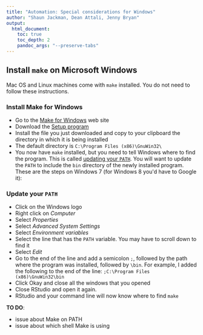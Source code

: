 ```yaml
---
title: "Automation: Special considerations for Windows"
author: "Shaun Jackman, Dean Attali, Jenny Bryan"
output:
  html_document:
    toc: true
    toc_depth: 2
    pandoc_args: "--preserve-tabs"
---
```


Install `make` on Microsoft Windows
------------------------------------------------------------

Mac OS and Linux machines come with `make` installed. You do not need to follow these instructions.

### Install Make for Windows

+ Go to the [Make for Windows](http://gnuwin32.sourceforge.net/packages/make.htm) web site
+ Download the [Setup program](http://gnuwin32.sourceforge.net/downlinks/make.php)
+ Install the file you just downloaded and copy to your clipboard the directory in which it is being installed
+ The default directory is `C:\Program Files (x86)\GnuWin32\`
+ You now have `make` installed, but you need to tell Windows where to find the program. This is called [updating your `PATH`](https://www.google.ca/webhp?sourceid=chrome-instant&ion=1&espv=2&ie=UTF-8#q=windows%20update%20path%20variable). You will want to update the `PATH` to include the `bin` directory of the newly installed program. These are the steps on Windows 7 (for Windows 8 you'd have to Google it):

### Update your `PATH`

+ Click on the Windows logo
+ Right click on *Computer*
+ Select *Properties*
+ Select *Advanced System Settings*
+ Select *Environment variables*
+ Select the line that has the `PATH` variable. You may have to scroll down to find it
+ Select *Edit*
+ Go to the end of the line and add a semicolon `;`, followed by the path where the program was installed, followed by `\bin`. For example, I added the following to the end of the line: `;C:\Program Files (x86)\GnuWin32\bin`
+ Click Okay and close all the windows that you opened
+ Close RStudio and open it again.
+ RStudio and your command line will now know where to find `make`

__TO DO__:

  * issue about Make on PATH
  * issue about which shell Make is using